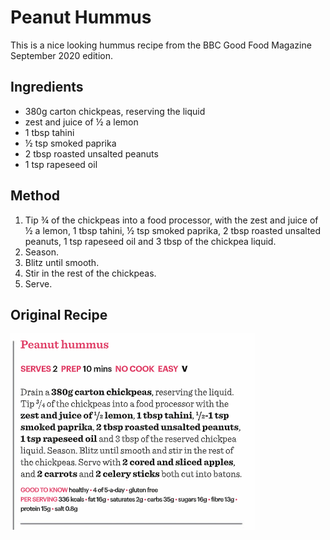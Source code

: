 
# Peanut Hummus # 

This is a nice looking hummus recipe from the BBC Good Food Magazine September 2020 edition.

## Ingredients ## 

- 380g carton chickpeas, reserving the liquid
- zest and juice of ½ a lemon
- 1 tbsp tahini
- ½ tsp smoked paprika
- 2 tbsp roasted unsalted peanuts
- 1 tsp rapeseed oil

## Method ## 

1. Tip ¾ of the chickpeas into a food processor, with the zest and juice of ½ a lemon, 1 tbsp tahini, ½ tsp smoked paprika, 2 tbsp roasted unsalted peanuts, 1 tsp rapeseed oil and 3 tbsp of the chickpea liquid.
2. Season.
3. Blitz until smooth.
4. Stir in the rest of the chickpeas.
5. Serve.

## Original Recipe

![Peanut Butter Hummus Recipe](/public/images/Peanut-Hummus.png)
